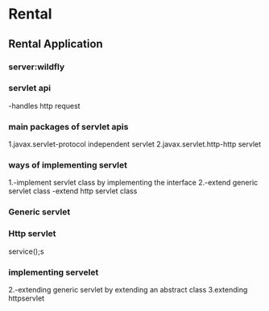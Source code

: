 # Rental

## Rental Application
### server:wildfly

### servlet api
-handles http request
### main packages of servlet apis
1.javax.servlet-protocol independent servlet
2.javax.servlet.http-http servlet

### ways of implementing servlet
1.-implement servlet class by implementing the interface
2.-extend generic servlet class
-extend http servlet class

### Generic servlet
### Http servlet
  service();s
  
### implementing servelet
2.-extending generic servlet by extending an abstract class
3.extending httpservlet